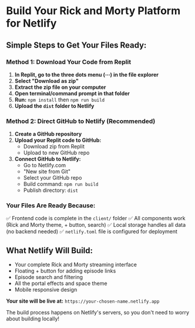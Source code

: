 # Build Your Rick and Morty Platform for Netlify

## Simple Steps to Get Your Files Ready:

### Method 1: Download Your Code from Replit
1. **In Replit, go to the three dots menu (⋯) in the file explorer**
2. **Select "Download as zip"** 
3. **Extract the zip file on your computer**
4. **Open terminal/command prompt in that folder**
5. **Run:** `npm install` then `npm run build`
6. **Upload the `dist` folder to Netlify**

### Method 2: Direct GitHub to Netlify (Recommended)
1. **Create a GitHub repository**
2. **Upload your Replit code to GitHub:**
   - Download zip from Replit
   - Upload to new GitHub repo
3. **Connect GitHub to Netlify:**
   - Go to Netlify.com
   - "New site from Git" 
   - Select your GitHub repo
   - Build command: `npm run build`
   - Publish directory: `dist`

### Your Files Are Ready Because:
✅ Frontend code is complete in the `client/` folder
✅ All components work (Rick and Morty theme, + button, search)
✅ Local storage handles all data (no backend needed)
✅ `netlify.toml` file is configured for deployment

## What Netlify Will Build:
- Your complete Rick and Morty streaming interface
- Floating + button for adding episode links
- Episode search and filtering
- All the portal effects and space theme
- Mobile responsive design

**Your site will be live at:** `https://your-chosen-name.netlify.app`

The build process happens on Netlify's servers, so you don't need to worry about building locally!